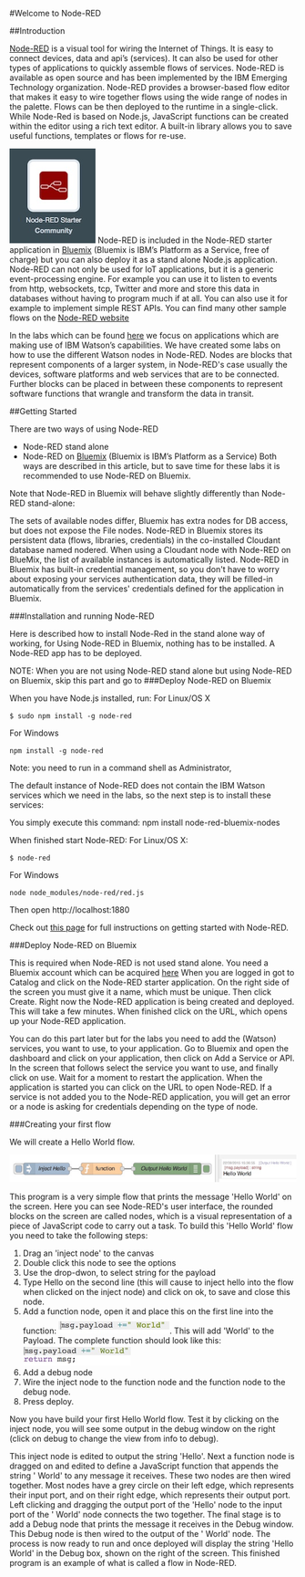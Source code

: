 
#Welcome to Node-RED

##Introduction

[Node-RED](nodered.org) is a visual tool for wiring the Internet of Things. It is easy to connect devices, data and api’s (services). It can also be used for other types of applications to quickly assemble flows of services. Node-RED is available as open source and has been implemented by the IBM Emerging Technology organization.
Node-RED provides a browser-based flow editor that makes it easy to wire together flows using the wide range of nodes in the palette. Flows can be then deployed to the runtime in a single-click.
While Node-Red is based on Node.js, JavaScript functions can be created within the editor using a rich text editor.
A built-in library allows you to save useful functions, templates or flows for re-use.

![NodeRedStarter](images/noderedstarter.jpg)
Node-RED is included in the Node-RED starter application in [Bluemix](http://ibm.biz/bluemixnl) (Bluemix is IBM’s Platform as a Service, free of charge) but you can also deploy it as a stand alone Node.js application. 
Node-RED can not only be used for IoT applications, but it is a generic event-processing engine. For example you can use it to listen to events from http, websockets, tcp, Twitter and more and store this data in databases without having to program much if at all. You can also use it for example to implement simple REST APIs. You can find many other sample flows on the [Node-RED website](flows.nodered.org) <Link to website>

In the labs which can be found [here](../../../../Watson-Node-Red-Samples) we focus on applications which are making use of IBM Watson’s capabilities.
We have created some labs on how to use the different Watson nodes in Node-RED. 
Nodes are blocks that represent components of a larger system, in Node-RED's case usually the devices, software platforms and web services that are to be connected. Further blocks can be placed in between these components to represent software functions that wrangle and transform the data in transit.

##Getting Started

There are two ways of using Node-RED
-	Node-RED stand alone
-	Node-RED on [Bluemix](http://ibm.biz/bluemixnl) (Bluemix is IBM’s Platform as a Service)
Both ways are described in this article, but to save time for these labs it is recommended to use Node-RED on Bluemix.

Note that Node-RED in Bluemix will behave slightly differently than Node-RED stand-alone:

The sets of available nodes differ, Bluemix has extra nodes for DB access, but does not expose the File nodes.
Node-RED in Bluemix stores its persistent data (flows, libraries, credentials) in the co-installed Cloudant database named nodered. When using a Cloudant node with Node-RED on BlueMix, the list of available instances is automatically listed.
Node-RED in Bluemix has built-in credential management, so you don't have to worry about exposing your services authentication data, they will be filled-in automatically from the services' credentials defined for the application in Bluemix.


###Installation and running Node-RED

Here is described how to install Node-Red in the stand alone way of working, for Using Node-RED in Bluemix, nothing has to be installed. A Node-RED app has to be deployed. 

NOTE: When you are not using Node-RED stand alone but using Node-RED on Bluemix, skip this part and go to ###Deploy Node-RED on Bluemix


When you have Node.js installed, run:
For Linux/OS X 

    $ sudo npm install -g node-red

For Windows

    npm install -g node-red

Note: you need to run in a command shell as Administrator,

The default instance of Node-RED does not contain the IBM Watson services which we need in the labs, so the next step is to install these services:

You simply execute this command: npm install node-red-bluemix-nodes

When finished start Node-RED:
For Linux/OS X: 

    $ node-red

For Windows

    node node_modules/node-red/red.js

 Then open http://localhost:1880

Check out [this page](http://nodered.org/docs/getting-started/) for full instructions on getting started with Node-RED.


###Deploy Node-RED on Bluemix

This is required when Node-RED is not used stand alone. 
You need a Bluemix account which can be acquired [here](http://ibm.biz/bluemixnl)
When you are logged in got to Catalog and click on the Node-RED starter application.
On the right side of the screen you must give it a name, which must be unique. Then click Create.
Right now the Node-RED application is being created and deployed. This will take a few minutes. When finished click on the URL, which opens up your Node-RED application.

You can do this part later but for the labs you need to add the (Watson) services, you want to use, to your application. Go to Bluemix and open the dashboard and click on your application, then click on Add a Service or API. In the screen that follows select the service you want to use, and finally click on use. Wait for a moment to restart the application. When the application is started you can click on the URL to open Node-RED. If a service is not added you to the Node-RED application, you will get an error or a node is asking for credentials depending on the type of node.


###Creating your first flow

We will create a Hello World flow.

![HelloWorldFlow](images/HelloWorldFlow.jpg)

This program is a very simple flow that prints the message 'Hello World' on the screen. 
Here you can see Node-RED's user interface,  the rounded blocks on the screen are called nodes, which is a visual representation of a piece of JavaScript code to carry out a task.
To build this 'Hello World' flow you need to take the following steps:

 1. Drag an 'inject node' to the canvas
 2. Double click this node to see the options
 3. Use the drop-dwon, to select string for the payload
 4. Type Hello on the second line
(this will cause to inject hello into the flow when clicked on the inject node) and click on ok, to save and close this node.
 5. Add a function node, open it and place this on the first line into the function: ![HelloWorld](images/addlinefunc.jpg). This will add 'World' to the Payload. The complete function should look like this: ![HelloWorld](images/completeHWfunc.jpg) 
 6. Add a debug node
 7. Wire the inject node to the function node and the function node to the debug node.
 8. Press deploy.
 
Now you have build your first Hello World flow. Test it by clicking on the inject node, you will see some output in the debug window on the right (click on debug to change the view from info to debug).


This inject node is edited to output the string 'Hello'.
Next a function node is dragged on and edited to define a JavaScript function that appends the string ' World' to any message it receives.
These two nodes are then wired together. Most nodes have a grey circle on their left edge, which represents their input port, and on their right edge, which represents their output port. Left clicking and dragging the output port of the 'Hello' node to the input port of the ' World' node connects the two together.
The final stage is to add a Debug node that prints the message it receives in the Debug window. This Debug node is then wired to the output of the ' World' node.
The process is now ready to run and once deployed will display the string 'Hello World' in the Debug box, shown on the right of the screen.
This finished program is an example of what is called a flow in Node-RED.

    


